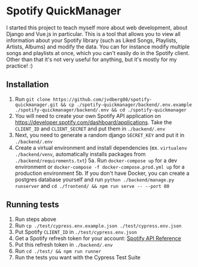 # Spotify QuickManager
I started this project to teach myself more about web development, about Django and Vue.js in particular.
This is a tool that allows you to view all information about your Spotify library (such as Liked Songs, Playlists, 
Artists, Albums) and modify the data. You can for instance modify multiple songs and playlists at once, which you can't
easily do in the Spotify client. Other than that it's not very useful for anything, but it's mostly for my practice! :)


## Installation

1. Run `git clone https://github.com/jvdberg08/spotify-quickmanager.git && cp ./spotify-quickmanager/backend/.env.example ./spotify-quickmanager/backend/.env && cd ./spotify-quickmanager`
2. You will need to create your own Spotify API application on https://developer.spotify.com/dashboard/applications. Take the `CLIENT_ID` and `CLIENT_SECRET` and put them in `./backend/.env`
3. Next, you need to generate a random django `SECRET_KEY` and put it in `./backend/.env`
4. Create a virtual environment and install dependencies (ex. `virtualenv ./backend/venv`, automatically installs packages from `./backend/requirements.txt`)
5a. Run `docker-compose up` for a dev environment or `docker-compose -f docker-compose.prod.yml up` for a production environment
5b. If you don't have Docker, you can create a postgres database yourself and run `python ./backend/manage.py runserver` and `cd ./frontend/ && npm run serve -- --port 80`

## Running tests

1. Run steps above
2. Run `cp ./test/cypress.env.example.json ./test/cypress.env.json`
3. Put Spotify `CLIENT_ID` in `./test/cypress.env.json`
4. Get a Spotify refresh token for your account: [Spotify API Reference](https://developer.spotify.com/documentation/general/guides/authorization-guide/#authorization-code-flow)
5. Put this refresh token in `./backend/.env`
6. Run `cd ./test/ && npm run runner`
7. Run the tests you want with the Cypress Test Suite
